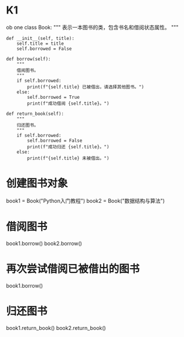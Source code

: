# K1
ob one
class Book:
    """
    表示一本图书的类，包含书名和借阅状态属性。
    """

    def __init__(self, title):
        self.title = title
        self.borrowed = False

    def borrow(self):
        """
        借阅图书。
        """
        if self.borrowed:
            print(f"{self.title} 已被借出，请选择其他图书。")
        else:
            self.borrowed = True
            print(f"成功借阅 {self.title}。")

    def return_book(self):
        """
        归还图书。
        """
        if self.borrowed:
            self.borrowed = False
            print(f"成功归还 {self.title}。")
        else:
            print(f"{self.title} 未被借出。")


# 创建图书对象
book1 = Book("Python入门教程")
book2 = Book("数据结构与算法")

# 借阅图书
book1.borrow()
book2.borrow()

# 再次尝试借阅已被借出的图书
book1.borrow()

# 归还图书
book1.return_book()
book2.return_book()
